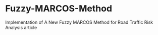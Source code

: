 # Fuzzy-MARCOS-Method
Implementation of A New Fuzzy MARCOS Method for Road Traffic Risk Analysis article
